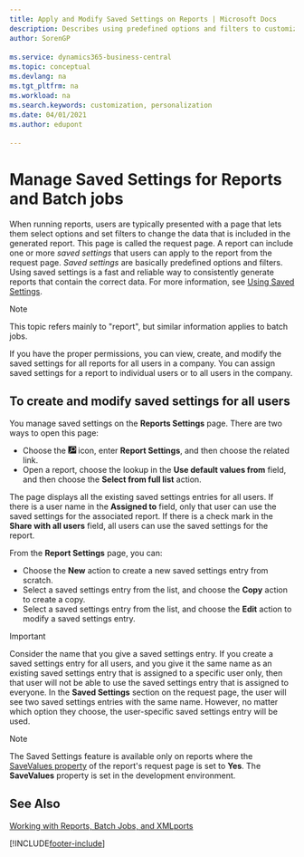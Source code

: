 ```yaml
---
title: Apply and Modify Saved Settings on Reports | Microsoft Docs
description: Describes using predefined options and filters to customize a report, and to generate the correct data.
author: SorenGP

ms.service: dynamics365-business-central
ms.topic: conceptual
ms.devlang: na
ms.tgt_pltfrm: na
ms.workload: na
ms.search.keywords: customization, personalization
ms.date: 04/01/2021
ms.author: edupont

---
```

# Manage Saved Settings for Reports and Batch jobs
When running reports, users are typically presented with a page that lets them select options and set filters to change the data that is included in the generated report. This page is called the request page. A report can include one or more *saved settings* that users can apply to the report from the request page. *Saved settings* are basically predefined options and filters. Using saved settings is a fast and reliable way to consistently generate reports that contain the correct data. For more information, see [Using Saved Settings](ui-work-report.md#SavedSettings).

> [!NOTE]
> This topic refers mainly to "report", but similar information applies to batch jobs.

If you have the proper permissions, you can view, create, and modify the saved settings for all reports for all users in a company. You can assign saved settings for a report to individual users or to all users in the company.

<!--
## Apply saved settings to a report
1. Open the report.

   The request page appears.    
2. In the **Saved Settings** section of the page, set the **Name** field  to the saved settings that you want to use.

   The **Saved Settings** section only appears if the report has been run before or if there are existing saved settings entries. The saved settings entry called **Last used options and filters** is always available. These settings are the option and filter values that were used the last time you ran the report.

-->

## To create and modify saved settings for all users
You manage saved settings on the **Reports Settings** page. There are two ways to open this page:
-   Choose the ![Lightbulb that opens the Tell Me feature](media/ui-search/search_small.png "Tell me what you want to do") icon, enter **Report Settings**, and then choose the related link.
-   Open a report, choose the lookup in the **Use default values from** field, and then choose the **Select from full list** action.

The page displays all the existing saved settings entries for all users. If there is a user name in the **Assigned to** field, only that user can use the saved settings for the associated report. If there is a check mark in the **Share with all users** field, all users can use the saved settings for the report.

From the **Report Settings** page, you can:
-   Choose the **New** action to create a new saved settings entry from scratch.
-   Select a saved settings entry from the list, and choose the **Copy** action to create a copy.
-   Select a saved settings entry from the list, and choose the **Edit** action to modify a saved settings entry.

> [!Important]
> Consider the name that you give a saved settings entry. If you create a saved settings entry for all users, and you give it the same name as an existing saved settings entry that is assigned to a specific user only, then that user will not be able to use the saved settings entry that is assigned to everyone.  In the **Saved Settings** section on the request page, the user will see two saved settings entries with the same name. However, no matter which option they choose, the user-specific saved settings entry will be used.

> [!NOTE]
> The Saved Settings feature is available only on reports where the [SaveValues property](/dynamics365/business-central/dev-itpro/developer/properties/devenv-savevalues-property) of the report's request page is set to **Yes**. The **SaveValues** property is set in the development environment.  

## See Also
[Working with Reports, Batch Jobs, and XMLports](ui-work-report.md)  


[!INCLUDE[footer-include](includes/footer-banner.md)]